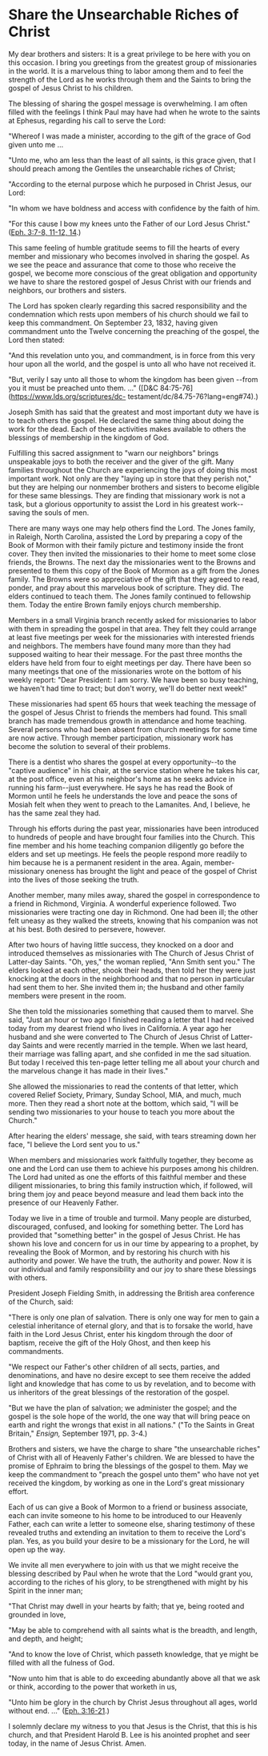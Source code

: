# Share the Unsearchable Riches of Christ

My dear brothers and sisters: It is a great privilege to be here with you on
this occasion. I bring you greetings from the greatest group of missionaries
in the world. It is a marvelous thing to labor among them and to feel the
strength of the Lord as he works through them and the Saints to bring the
gospel of Jesus Christ to his children.

The blessing of sharing the gospel message is overwhelming. I am often filled
with the feelings I think Paul may have had when he wrote to the saints at
Ephesus, regarding his call to serve the Lord:

"Whereof I was made a minister, according to the gift of the grace of God
given unto me ...

"Unto me, who am less than the least of all saints, is this grace given, that
I should preach among the Gentiles the unsearchable riches of Christ;

"According to the eternal purpose which he purposed in Christ Jesus, our Lord:

"In whom we have boldness and access with confidence by the faith of him.

"For this cause I bow my knees unto the Father of our Lord Jesus Christ."
([Eph. 3:7-8, 11-12,
14](https://www.lds.org/scriptures/nt/eph/3.7-8%2C11-12%2C14?lang=eng#6).)

This same feeling of humble gratitude seems to fill the hearts of every member
and missionary who becomes involved in sharing the gospel. As we see the peace
and assurance that come to those who receive the gospel, we become more
conscious of the great obligation and opportunity we have to share the
restored gospel of Jesus Christ with our friends and neighbors, our brothers
and sisters.

The Lord has spoken clearly regarding this sacred responsibility and the
condemnation which rests upon members of his church should we fail to keep
this commandment. On September 23, 1832, having given commandment unto the
Twelve concerning the preaching of the gospel, the Lord then stated:

"And this revelation unto you, and commandment, is in force from this very
hour upon all the world, and the gospel is unto all who have not received it.

"But, verily I say unto all those to whom the kingdom has been given --from
you it must be preached unto them. ..." ([D&amp;C
84:75-76](https://www.lds.org/scriptures/dc-
testament/dc/84.75-76?lang=eng#74).)

Joseph Smith has said that the greatest and most important duty we have is to
teach others the gospel. He declared the same thing about doing the work for
the dead. Each of these activities makes available to others the blessings of
membership in the kingdom of God.

Fulfilling this sacred assignment to "warn our neighbors" brings unspeakable
joys to both the receiver and the giver of the gift. Many families throughout
the Church are experiencing the joys of doing this most important work. Not
only are they "laying up in store that they perish not," but they are helping
our nonmember brothers and sisters to become eligible for these same
blessings. They are finding that missionary work is not a task, but a glorious
opportunity to assist the Lord in his greatest work--saving the souls of men.

There are many ways one may help others find the Lord. The Jones family, in
Raleigh, North Carolina, assisted the Lord by preparing a copy of the Book of
Mormon with their family picture and testimony inside the front cover. They
then invited the missionaries to their home to meet some close friends, the
Browns. The next day the missionaries went to the Browns and presented to them
this copy of the Book of Mormon as a gift from the Jones family. The Browns
were so appreciative of the gift that they agreed to read, ponder, and pray
about this marvelous book of scripture. They did. The elders continued to
teach them. The Jones family continued to fellowship them. Today the entire
Brown family enjoys church membership.

Members in a small Virginia branch recently asked for missionaries to labor
with them in spreading the gospel in that area. They felt they could arrange
at least five meetings per week for the missionaries with interested friends
and neighbors. The members have found many more than they had supposed waiting
to hear their message. For the past three months the elders have held from
four to eight meetings per day. There have been so many meetings that one of
the missionaries wrote on the bottom of his weekly report: "Dear President: I
am sorry. We have been so busy teaching, we haven't had time to tract; but
don't worry, we'll do better next week!"

These missionaries had spent 65 hours that week teaching the message of the
gospel of Jesus Christ to friends the members had found. This small branch has
made tremendous growth in attendance and home teaching. Several persons who
had been absent from church meetings for some time are now active. Through
member participation, missionary work has become the solution to several of
their problems.

There is a dentist who shares the gospel at every opportunity--to the "captive
audience" in his chair, at the service station where he takes his car, at the
post office, even at his neighbor's home as he seeks advice in running his
farm--just everywhere. He says he has read the Book of Mormon until he feels
he understands the love and peace the sons of Mosiah felt when they went to
preach to the Lamanites. And, I believe, he has the same zeal they had.

Through his efforts during the past year, missionaries have been introduced to
hundreds of people and have brought four families into the Church. This fine
member and his home teaching companion diligently go before the elders and set
up meetings. He feels the people respond more readily to him because he is a
permanent resident in the area. Again, member-missionary oneness has brought
the light and peace of the gospel of Christ into the lives of those seeking
the truth.

Another member, many miles away, shared the gospel in correspondence to a
friend in Richmond, Virginia. A wonderful experience followed. Two
missionaries were tracting one day in Richmond. One had been ill; the other
felt uneasy as they walked the streets, knowing that his companion was not at
his best. Both desired to persevere, however.

After two hours of having little success, they knocked on a door and
introduced themselves as missionaries with The Church of Jesus Christ of
Latter-day Saints. "Oh, yes," the woman replied, "Ann Smith sent you." The
elders looked at each other, shook their heads, then told her they were just
knocking at the doors in the neighborhood and that no person in particular had
sent them to her. She invited them in; the husband and other family members
were present in the room.

She then told the missionaries something that caused them to marvel. She said,
"Just an hour or two ago I finished reading a letter that I had received today
from my dearest friend who lives in California. A year ago her husband and she
were converted to The Church of Jesus Christ of Latter-day Saints and were
recently married in the temple. When we last heard, their marriage was falling
apart, and she confided in me the sad situation. But today I received this
ten-page letter telling me all about your church and the marvelous change it
has made in their lives."

She allowed the missionaries to read the contents of that letter, which
covered Relief Society, Primary, Sunday School, MIA, and much, much more. Then
they read a short note at the bottom, which said, "I will be sending two
missionaries to your house to teach you more about the Church."

After hearing the elders' message, she said, with tears streaming down her
face, "I believe the Lord sent you to us."

When members and missionaries work faithfully together, they become as one and
the Lord can use them to achieve his purposes among his children. The Lord had
united as one the efforts of this faithful member and these diligent
missionaries, to bring this family instruction which, if followed, will bring
them joy and peace beyond measure and lead them back into the presence of our
Heavenly Father.

Today we live in a time of trouble and turmoil. Many people are disturbed,
discouraged, confused, and looking for something better. The Lord has provided
that "something better" in the gospel of Jesus Christ. He has shown his love
and concern for us in our time by appearing to a prophet, by revealing the
Book of Mormon, and by restoring his church with his authority and power. We
have the truth, the authority and power. Now it is our individual and family
responsibility and our joy to share these blessings with others.

President Joseph Fielding Smith, in addressing the British area conference of
the Church, said:

"There is only one plan of salvation. There is only one way for men to gain a
celestial inheritance of eternal glory, and that is to forsake the world, have
faith in the Lord Jesus Christ, enter his kingdom through the door of baptism,
receive the gift of the Holy Ghost, and then keep his commandments.

"We respect our Father's other children of all sects, parties, and
denominations, and have no desire except to see them receive the added light
and knowledge that has come to us by revelation, and to become with us
inheritors of the great blessings of the restoration of the gospel.

"But we have the plan of salvation; we administer the gospel; and the gospel
is the sole hope of the world, the one way that will bring peace on earth and
right the wrongs that exist in all nations." ("To the Saints in Great
Britain," _Ensign,_ September 1971, pp. 3-4.)

Brothers and sisters, we have the charge to share "the unsearchable riches" of
Christ with all of Heavenly Father's children. We are blessed to have the
promise of Ephraim to bring the blessings of the gospel to them. May we keep
the commandment to "preach the gospel unto them" who have not yet received the
kingdom, by working as one in the Lord's great missionary effort.

Each of us can give a Book of Mormon to a friend or business associate, each
can invite someone to his home to be introduced to our Heavenly Father, each
can write a letter to someone else, sharing testimony of these revealed truths
and extending an invitation to them to receive the Lord's plan. Yes, as you
build your desire to be a missionary for the Lord, he will open up the way.

We invite all men everywhere to join with us that we might receive the
blessing described by Paul when he wrote that the Lord "would grant you,
according to the riches of his glory, to be strengthened with might by his
Spirit in the inner man;

"That Christ may dwell in your hearts by faith; that ye, being rooted and
grounded in love,

"May be able to comprehend with all saints what is the breadth, and length,
and depth, and height;

"And to know the love of Christ, which passeth knowledge, that ye might be
filled with all the fulness of God.

"Now unto him that is able to do exceeding abundantly above all that we ask or
think, according to the power that worketh in us,

"Unto him be glory in the church by Christ Jesus throughout all ages, world
without end. ..." ([Eph.
3:16-21](https://www.lds.org/scriptures/nt/eph/3.16-21?lang=eng#15).)

I solemnly declare my witness to you that Jesus is the Christ, that this is
his church, and that President Harold B. Lee is his anointed prophet and seer
today, in the name of Jesus Christ. Amen.

